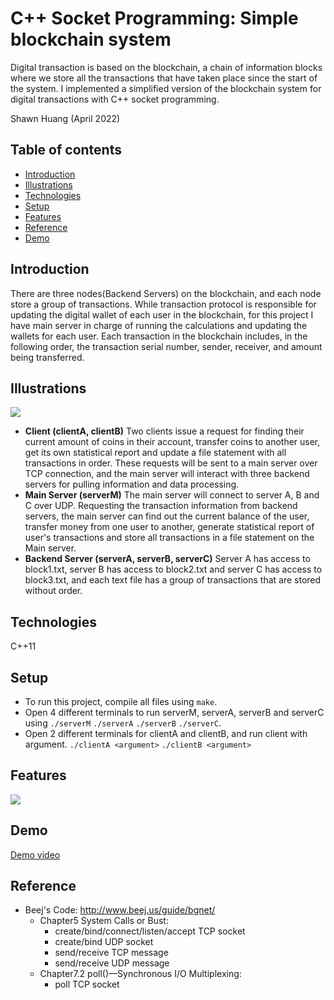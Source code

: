 # C++ Socket Programming: Simple blockchain system
Digital transaction is based on the blockchain, a chain of information blocks where we store all the transactions that have taken place since the start of the system. I implemented a simplified version of the blockchain system for digital transactions with C++ socket programming.

Shawn Huang (April 2022)

## Table of contents
* [Introduction](#introduction)
* [Illustrations](#illustrations)
* [Technologies](#technologies)
* [Setup](#setup)
* [Features](#features)
* [Reference](#reference)
* [Demo](#demo)

## Introduction
There are three nodes(Backend Servers) on the blockchain, and each node store a group of transactions. While transaction protocol is responsible for updating the digital wallet of each user in the blockchain, for this project I have main server in charge of running the calculations and updating the wallets for each user. Each transaction in the blockchain includes, in the following order, the transaction serial number, sender, receiver, and amount being transferred.

## Illustrations
![](https://i.imgur.com/Vi9717L.png)

* **Client (clientA, clientB)**
Two clients issue a request for finding their current amount of coins in their account, transfer coins to another user, get its own statistical report and update a file statement with all transactions in order. These requests will be sent to a main server over TCP connection, and the main server will interact with three backend servers for pulling information and data processing.
* **Main Server (serverM)**
The main server will connect to server A, B and C over UDP. Requesting the transaction information from backend servers, the main server can find out the current balance of the user, transfer money from one user to another, generate statistical report of user's transactions and store all transactions in a file statement on the Main server.
* **Backend Server (serverA, serverB, serverC)**
Server A has access to block1.txt, server B has access to block2.txt and server C has access to block3.txt, and each text file has a group of transactions that are stored without order.

## Technologies
C++11

## Setup
* To run this project, compile all files using ```make```.
* Open 4 different terminals to run serverM, serverA, serverB and serverC using ```./serverM``` ```./serverA``` ```./serverB``` ```./serverC```.
* Open 2 different terminals for clientA and clientB, and run client with argument. ```./clientA <argument>``` ```./clientB <argument>```

## Features
![](https://i.imgur.com/SLOpxQt.png)

## Demo
[Demo video](https://youtu.be/uVTw2MP3JQw)

## Reference
* Beej's Code: http://www.beej.us/guide/bgnet/
    * Chapter5 System Calls or Bust:
      - create/bind/connect/listen/accept TCP socket
      - create/bind UDP socket
      - send/receive TCP message
      - send/receive UDP message
    * Chapter7.2 poll()—Synchronous I/O Multiplexing:
      - poll TCP socket